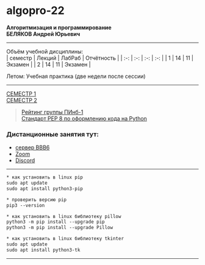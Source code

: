 # algopro-22
**Алгоритмизация и программирование**  
**БЕЛЯКОВ Андрей Юрьевич**  

---  

Объём учебной дисциплины:  
| семестр | Лекций | ЛабРаб | Отчётность |
| :-: | :-: | :-: | :-: |
| 1 | 14 | 11 | Экзамен |
| 2 | 14 | 11 | Экзамен |

Летом: Учебная практика (две недели после сессии)  

---  

[СЕМЕСТР 1](https://github.com/permCoding/algopro-22/blob/master/part1/)  
[СЕМЕСТР 2](https://github.com/permCoding/algopro-22/blob/master/part2/)  

> [Рейтинг группы ПИнб-1]()  
> [Стандарт PEP 8 по оформлению кода на Python](https://pythonworld.ru/osnovy/pep-8-rukovodstvo-po-napisaniyu-koda-na-python.html)  

### Дистанционные занятия тут:  
* [сервер BBB6](https://bbb6.psaa.ru/b/j46-s4j-srl-tn2)  
* [Zoom](https://us04web.zoom.us/j/6931731236?pwd=T1lNamFoMjJtMHlSbWVKZHF2d3Qwdz09)  
* [Discord](https://discord.gg/ZK4kgdn)  

---  

```txt
* как установить в linux pip
sudo apt update
sudo apt install python3-pip

* проверить версию pip
pip3 --version

* как установить в linux библиотеку pillow
python3 -m pip install --upgrade pip
python3 -m pip install --upgrade Pillow

* как установить в linux библиотеку tkinter
sudo apt update
sudo apt install python3-tk
```

---
